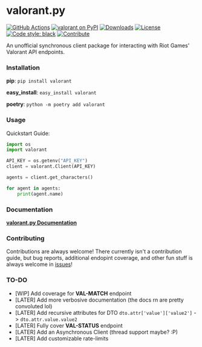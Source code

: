 # valorant.py

[![GitHub Actions](https://camo.githubusercontent.com/0fc9226929794d4d4dfb9ac05a1786942f8e4b4300207224277ac49e22e9fdb6/68747470733a2f2f7472617669732d63692e636f6d2f7073662f626c61636b2e7376673f6272616e63683d6d6173746572)](https://github.com/IreTheKID/valorant.py/actions)
[![valorant on PyPI](https://img.shields.io/pypi/v/valorant.svg)](https://pypi.python.org/pypi/valorant)
[![Downloads](https://pepy.tech/badge/valorant)](https://pepy.tech/project/valorant)
[![License](https://img.shields.io/pypi/l/valorant.svg)](https://pypi.python.org/pypi/valorant)
[![Code style: black](https://img.shields.io/badge/code%20style-black-000000.svg)](https://github.com/psf/black)
[![Contribute](https://img.shields.io/badge/contributions-welcome-brightgreen.svg?style=flat)](https://github.com/IreTheKID/valorant.py/issues)

An unofficial synchronous client package for interacting with Riot Games' Valorant API endpoints. 

### Installation

**pip**: `pip install valorant`

**easy_install**: `easy_install valorant`

**poetry**: `python -m poetry add valorant`

### Usage

Quickstart Guide:
```python
import os
import valorant

API_KEY = os.getenv("API_KEY")
client = valorant.Client(API_KEY)

agents = client.get_characters()

for agent in agents:
	print(agent.name)
```

### Documentation

[**valorant.py Documentation**](https://valorantpy.repl.co/docs.html)

### Contributing

Contributions are always welcome! There currently isn't a contribution guide, but bug reports, additional endopint coverage, and other fun stuff is always welcome in [issues](https://github.com/IreTheKID/valorant.py/issues)!

### TO-DO

+ [WIP]   Add coverage for **VAL-MATCH** endpoint
+ [LATER] Add more verbosive documentation (the docs rn are pretty convoluted lol)
+ [LATER] Add recursive attributes for DTO `dto.attr['value']['value2']` -> `dto.attr.value.value2`
+ [LATER] Fully cover **VAL-STATUS** endpoint
+ [LATER] Add an Asynchronous Client (thread support maybe? :P)
+ [LATER] Add customizable rate-limits
